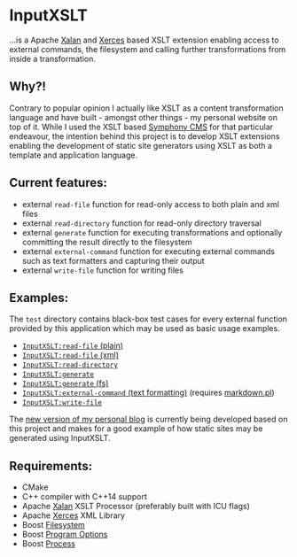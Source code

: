 # InputXSLT

…is a Apache [Xalan](https://xalan.apache.org/) and [Xerces](https://xerces.apache.org/) based XSLT extension enabling access to external commands, the filesystem and calling further transformations from inside a transformation.

## Why?!

Contrary to popular opinion I actually like XSLT as a content transformation language and have built - amongst other things - my personal website on top of it. While I used the XSLT based [Symphony CMS](http://www.getsymphony.com/)  for that particular endeavour, the intention behind this project is to develop XSLT extensions enabling the development of static site generators using XSLT as both a template and application language.

## Current features:

- external `read-file` function for read-only access to both plain and xml files
- external `read-directory` function for read-only directory traversal
- external `generate` function for executing transformations and optionally committing the result directly to the filesystem
- external `external-command` function for executing external commands such as text formatters and capturing their output
- external `write-file` function for writing files

## Examples:

The `test` directory contains black-box test cases for every external function provided by this application which may be used as basic usage examples.

- [`InputXSLT:read-file` (plain)](test/read_file/transformation.xsl)
- [`InputXSLT:read-file` (xml)](test/read_xml_file/transformation.xsl)
- [`InputXSLT:read-directory`](test/read_directory/transformation.xsl)
- [`InputXSLT:generate`](test/transform/transformation.xsl)
- [`InputXSLT:generate` (fs)](test/generate/transformation.xsl)
- [`InputXSLT:external-command` (text formatting)](test/external_text_formatter/transformation.xsl) (requires [markdown.pl](http://daringfireball.net/projects/markdown/))
- [`InputXSLT:write-file`](test/write_file/transformation.xsl)

The [new version of my personal blog](https://github.com/KnairdA/blog.kummerlaender.eu) is currently being developed based on this project and makes for a good example of how static sites may be generated using InputXSLT.

## Requirements:

- CMake
- C++ compiler with C++14 support
- Apache [Xalan](https://xalan.apache.org/) XSLT Processor (preferably built with ICU flags)
- Apache [Xerces](https://xerces.apache.org/) XML Library
- Boost [Filesystem](http://www.boost.org/doc/libs/1_55_0/libs/filesystem/doc/index.htm)
- Boost [Program Options](http://www.boost.org/doc/libs/1_55_0/doc/html/program_options.html)
- Boost [Process](http://www.highscore.de/boost/process/index.html)
